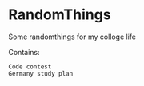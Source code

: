 <!--
 * @Author: eraDong qq1184434988@gamil.com
 * @Date: 2022-10-10 17:13:09
 * @LastEditors: eraDong qq1184434988@gamil.com
 * @LastEditTime: 2022-10-20 12:48:03
 * @FilePath: \RandomThings\README.md
 * @Description: 这是默认设置,请设置`customMade`, 打开koroFileHeader查看配置 进行设置: https://github.com/OBKoro1/koro1FileHeader/wiki/%E9%85%8D%E7%BD%AE
-->
# RandomThings

Some randomthings for my colloge life

Contains:

    Code contest
    Germany study plan
